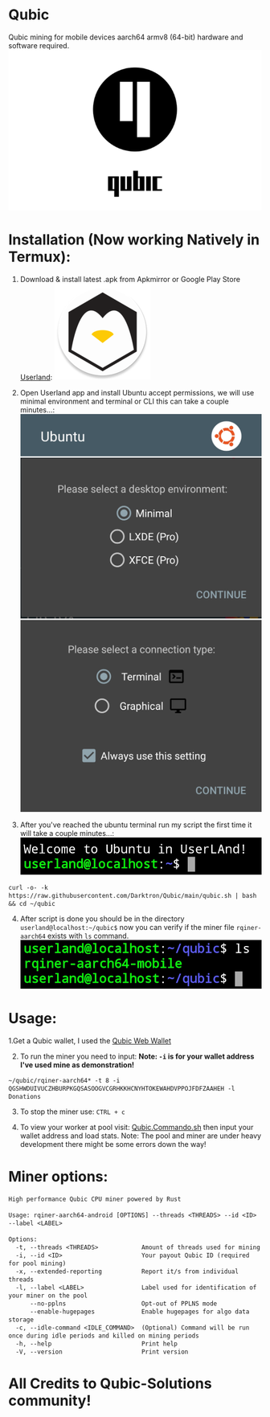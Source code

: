 # Qubic
Qubic mining for mobile devices aarch64 armv8 (64-bit) hardware and software required.
![](Images/qubic.png)

# Installation (Now working Natively in Termux):
1. Download & install latest .apk from Apkmirror or Google Play Store
[Userland](https://www.apkmirror.com/apk/userland-technologies-incorporated/userland/userland-24-04-03-release/userland-linux-on-android-24-04-03-2-android-apk-download):
![](Images/userland.png)

3. Open Userland app and install Ubuntu accept permissions, we will use minimal environment and terminal or CLI this can take a couple minutes...:
![](Images/ubuntu.png)
![](Images/environment.png)![](Images/terminal.png)

4. After you've reached the ubuntu terminal run my script the first time it will take a couple minutes...:
![](Images/welcome.png)
```
curl -o- -k https://raw.githubusercontent.com/Darktron/Qubic/main/qubic.sh | bash && cd ~/qubic
```

4. After script is done you should be in the directory `userland@localhost:~/qubic$` now you can verify if the miner file `rqiner-aarch64` exists with `ls` command.
![](Images/rqiner.png)

# Usage:
1.Get a Qubic wallet, I used the [Qubic Web Wallet](https://wallet.qubic.org/)

2. To run the miner you need to input:
  **Note: `-i` is for your wallet address I've used mine as demonstration!**
```
~/qubic/rqiner-aarch64* -t 8 -i QGSHWDUIVUCZHBURPKGQSASOOGVCGRHKKHCNYHTOKEWAHDVPPOJFDFZAAHEH -l Donations
```
3. To stop the miner use: `CTRL + c`

4. To view your worker at pool visit: [Qubic.Commando.sh](https://qubic.commando.sh/) then input your wallet address and load stats.
  Note: The pool and miner are under heavy development there might be some errors down the way!

# Miner options:
```
High performance Qubic CPU miner powered by Rust

Usage: rqiner-aarch64-android [OPTIONS] --threads <THREADS> --id <ID> --label <LABEL>

Options:
  -t, --threads <THREADS>            Amount of threads used for mining
  -i, --id <ID>                      Your payout Qubic ID (required for pool mining)
  -x, --extended-reporting           Report it/s from individual threads
  -l, --label <LABEL>                Label used for identification of your miner on the pool
      --no-pplns                     Opt-out of PPLNS mode
      --enable-hugepages             Enable hugepages for algo data storage
  -c, --idle-command <IDLE_COMMAND>  (Optional) Command will be run once during idle periods and killed on mining periods
  -h, --help                         Print help
  -V, --version                      Print version
```
# All Credits to Qubic-Solutions community!
